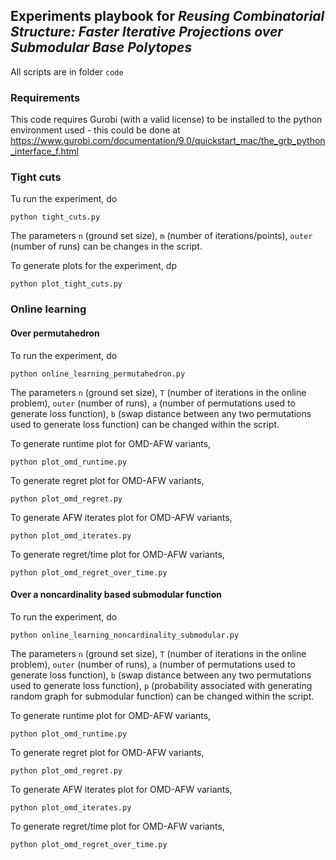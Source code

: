 ## Experiments playbook for _Reusing Combinatorial Structure: Faster Iterative Projections over Submodular Base Polytopes_

All scripts are in folder `code`

### Requirements
This code requires Gurobi (with a valid license) to be installed to the python environment used - this could be done at https://www.gurobi.com/documentation/9.0/quickstart_mac/the_grb_python_interface_f.html

### Tight cuts

Tu run the experiment, do
```angular2html
python tight_cuts.py
```

The parameters `n` (ground set size), `m` (number of iterations/points), `outer` (number of runs) can be changes in the 
script.

To generate plots for the experiment, dp
```angular2html
python plot_tight_cuts.py
```

### Online learning

#### Over permutahedron

To run the experiment, do
```angular2html
python online_learning_permutahedron.py
```

The parameters `n` (ground set size), `T` (number of iterations in the online problem), `outer` (number of runs), `a` 
(number of permutations used to generate loss function), `b` (swap distance between any two permutations used to 
generate loss function) can be changed within the script.

To generate runtime plot for OMD-AFW variants,
```angular2html
python plot_omd_runtime.py
```

To generate regret plot for OMD-AFW variants,
```angular2html
python plot_omd_regret.py
```

To generate AFW iterates plot for OMD-AFW variants,
```angular2html
python plot_omd_iterates.py
```

To generate regret/time plot for OMD-AFW variants,
```angular2html
python plot_omd_regret_over_time.py
```

#### Over a noncardinality based submodular function

To run the experiment, do
```angular2html
python online_learning_noncardinality_submodular.py
```

The parameters `n` (ground set size), `T` (number of iterations in the online problem), `outer` (number of runs), `a` 
(number of permutations used to generate loss function), `b` (swap distance between any two permutations used to 
generate loss function), `p` (probability associated with generating random graph for submodular function) 
can be changed within the script.

To generate runtime plot for OMD-AFW variants,
```angular2html
python plot_omd_runtime.py
```

To generate regret plot for OMD-AFW variants,
```angular2html
python plot_omd_regret.py
```

To generate AFW iterates plot for OMD-AFW variants,
```angular2html
python plot_omd_iterates.py
```

To generate regret/time plot for OMD-AFW variants,
```angular2html
python plot_omd_regret_over_time.py
```
